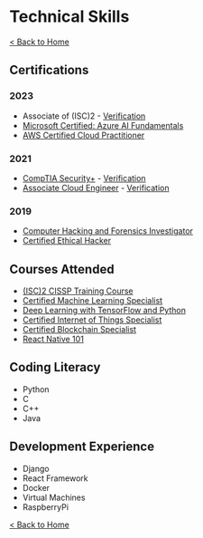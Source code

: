 # Technical Skills

[< Back to Home](../README.md)

## Certifications

### 2023

* Associate of (ISC)2 - [Verification](https://www.credly.com/badges/86fb94f8-3005-4488-ad90-53a8cba5773b/public_url)
* [Microsoft Certified: Azure AI Fundamentals](certificates/azure_ai_fundamentals.pdf)
* [AWS Certified Cloud Practitioner](certificates/aws_certified_cloud_practitioner.pdf)

### 2021

* [CompTIA Security+](certificates/security_plus_cert.pdf) - [Verification](https://www.credly.com/badges/c43fb391-cc0b-45f4-b83b-ac3eeae0dab9)
* [Associate Cloud Engineer](certificates/associate_cloud_engineer_cert.pdf) - [Verification](https://www.credential.net/85801647-2369-44f1-ac17-4ae20ec523e4?key=9766e6dada990fb439946af039fa377d0afbe87d4edb89201f92c066a75af4ac)

### 2019

* [Computer Hacking and Forensics Investigator](certificates/computer_hacking_forensics_investigator_cert.pdf)
* [Certified Ethical Hacker](certificates/certified_ethical_hacker_cert.pdf)

## Courses Attended

* [(ISC)2 CISSP Training Course](certificates/cissp_training_course.pdf)
* [Certified Machine Learning Specialist](certificates/certified_machine_learning_specialist_cert.pdf)
* [Deep Learning with TensorFlow and Python](certificates/deep_learning_with_tensorflow_and_python_cert.pdf)
* [Certified Internet of Things Specialist](certificates/certified_internet_of_things_specialist_cert.pdf)
* [Certified Blockchain Specialist](certificates/certified_blockchain_specialist_cert.pdf)
* [React Native 101](certificates/react_native_101_cert.pdf)

## Coding Literacy

* Python
* C
* C++
* Java

## Development Experience

* Django
* React Framework
* Docker
* Virtual Machines
* RaspberryPi

[< Back to Home](../README.md)

